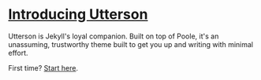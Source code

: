 
# [Introducing Utterson](/)

Utterson is Jekyll's loyal companion. Built on top of Poole, it's an unassuming, trustworthy theme built to get you up and writing with minimal effort.

First time? [Start here](http://www.lazzaro.com.ar).


